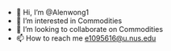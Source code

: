 - 👋 Hi, I’m @Alenwong1
- 👀 I’m interested in Commodities
- 💞️ I’m looking to collaborate on Commodities
- 📫 How to reach me e1095616@u.nus.edu


<!---
Alenwong1/Alenwong1 is a ✨ special ✨ repository because its `README.md` (this file) appears on your GitHub profile.
You can click the Preview link to take a look at your changes.
--->
